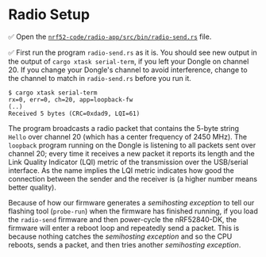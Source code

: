 # Radio Setup

✅ Open the [`nrf52-code/radio-app/src/bin/radio-send.rs`](../../nrf52-code/radio-app/src/bin/radio-send.rs) file.

✅ First run the program `radio-send.rs` as it is. You should see new output in the output of `cargo xtask serial-term`, if you left your Dongle on channel 20. If you change your Dongle's channel to avoid interference, change to the channel to match in `radio-send.rs` before you run it.

```console
$ cargo xtask serial-term
rx=0, err=0, ch=20, app=loopback-fw
(..)
Received 5 bytes (CRC=0xdad9, LQI=61)
```

The program broadcasts a radio packet that contains the 5-byte string `Hello` over channel 20 (which has a center frequency of 2450 MHz). The `loopback` program running on the Dongle is listening to all packets sent over channel 20; every time it receives a new packet it reports its length and the Link Quality Indicator (LQI) metric of the transmission over the USB/serial interface. As the name implies the LQI metric indicates how good the connection between the sender and the receiver is (a higher number means better quality).

Because of how our firmware generates a *semihosting exception* to tell our flashing tool (`probe-run`) when the firmware has finished running, if you load the `radio-send` firmware and then power-cycle the nRF52840-DK, the firmware will enter a reboot loop and repeatedly send a packet. This is because nothing catches the *semihosting exception* and so the CPU reboots, sends a packet, and then tries another *semihosting exception*.

